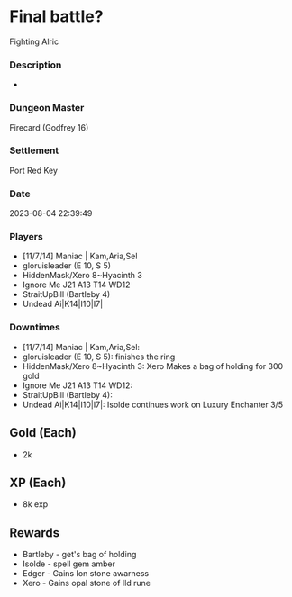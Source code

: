 # Final battle?
Fighting Alric
### Description
-
### Dungeon Master
Firecard (Godfrey 16)
### Settlement
Port Red Key
### Date
2023-08-04 22:39:49
### Players
* [11/7/14] Maniac | Kam,Aria,Sel
* gloruisleader (E 10, S 5)
* HiddenMask/Xero 8~Hyacinth 3
* Ignore Me J21 A13 T14 WD12
* StraitUpBill (Bartleby 4)
* Undead Ai|K14|I10|I7|
### Downtimes
* [11/7/14] Maniac | Kam,Aria,Sel: 
* gloruisleader (E 10, S 5): finishes the ring
* HiddenMask/Xero 8~Hyacinth 3: Xero Makes a bag of holding for 300 gold
* Ignore Me J21 A13 T14 WD12: 
* StraitUpBill (Bartleby 4): 
* Undead Ai|K14|I10|I7|: Isolde continues work on Luxury Enchanter 3/5
## Gold (Each)
* 2k
## XP (Each)
* 8k exp
## Rewards
* Bartleby - get's bag of holding
* Isolde - spell  gem amber
* Edger - Gains Ion stone awarness
* Xero - Gains opal stone of Ild rune